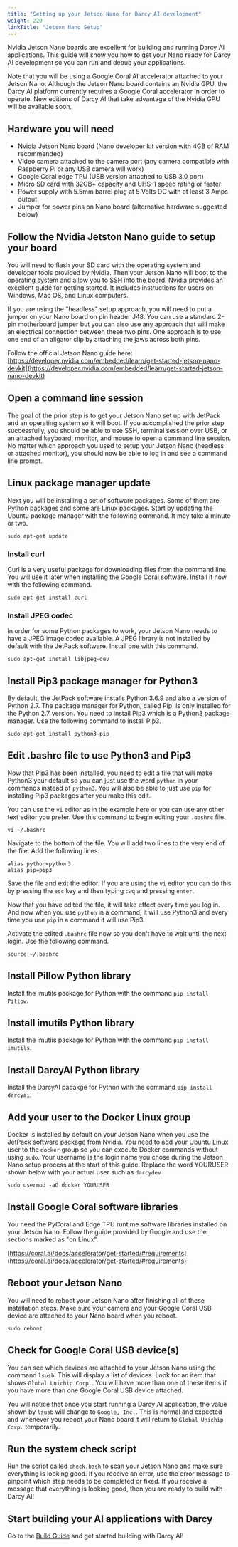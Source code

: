 ```yaml
---
title: "Setting up your Jetson Nano for Darcy AI development"
weight: 220
linkTitle: "Jetson Nano Setup"
---
```

Nvidia Jetson Nano boards are excellent for building and running Darcy AI applications. This guide will show you how to get your Nano ready for Darcy AI development so you can run and debug your applications.

Note that you will be using a Google Coral AI accelerator attached to your Jetson Nano. Although the Jetson Nano board contains an Nvidia GPU, the Darcy AI platform currently requires a Google Coral accelerator in order to operate. New editions of Darcy AI that take advantage of the Nvidia GPU will be available soon.

## Hardware you will need

- Nvidia Jetson Nano board (Nano developer kit version with 4GB of RAM recommended)
- Video camera attached to the camera port (any camera compatible with Raspberry Pi or any USB camera will work)
- Google Coral edge TPU (USB version attached to USB 3.0 port)
- Micro SD card with 32GB+ capacity and UHS-1 speed rating or faster
- Power supply with 5.5mm barrel plug at 5 Volts DC with at least 3 Amps output
- Jumper for power pins on Nano board (alternative hardware suggested below)

## Follow the Nvidia Jetston Nano guide to setup your board

You will need to flash your SD card with the operating system and developer tools provided by Nvidia. Then your Jetson Nano will boot to the operating system and allow you to SSH into the board. Nvidia provides an excellent guide for getting started. It includes instructions for users on Windows, Mac OS, and Linux computers.

If you are using the "headless" setup approach, you will need to put a jumper on your Nano board on pin header J48. You can use a standard 2-pin motherboard jumper but you can also use any approach that will make an electrical connection between these two pins. One approach is to use one end of an aligator clip by attaching the jaws across both pins.

Follow the official Jetson Nano guide here:
[https://developer.nvidia.com/embedded/learn/get-started-jetson-nano-devkit](https://developer.nvidia.com/embedded/learn/get-started-jetson-nano-devkit)

## Open a command line session

The goal of the prior step is to get your Jetson Nano set up with JetPack and an operating system so it will boot. If you accomplished the prior step successfully, you should be able to use SSH, terminal session over USB, or an attached keyboard, monitor, and mouse to open a command line session. No matter which approach you used to setup your Jetson Nano (headless or attached monitor), you should now be able to log in and see a command line prompt.

## Linux package manager update

Next you will be installing a set of software packages. Some of them are Python packages and some are Linux packages. Start by updating the Ubuntu package manager with the following command. It may take a minute or two.

```
sudo apt-get update
```

### Install curl

Curl is a very useful package for downloading files from the command line. You will use it later when installing the Google Coral software. Install it now with the following command.

```
sudo apt-get install curl
```

### Install JPEG codec

In order for some Python packages to work, your Jetson Nano needs to have a JPEG image codec available. A JPEG library is not installed by default with the JetPack software. Install one with this command.

```
sudo apt-get install libjpeg-dev
```

## Install Pip3 package manager for Python3

By default, the JetPack software installs Python 3.6.9 and also a version of Python 2.7. The package manager for Python, called Pip, is only installed for the Python 2.7 version. You need to install Pip3 which is a Python3 package manager. Use the following command to install Pip3.

```
sudo apt-get install python3-pip
```

## Edit .bashrc file to use Python3 and Pip3

Now that Pip3 has been installed, you need to edit a file that will make Python3 your default so you can just use the word `python` in your commands instead of `python3`. You will also be able to just use `pip` for installing Pip3 packages after you make this edit.

You can use the `vi` editor as in the example here or you can use any other text editor you prefer. Use this command to begin editing your `.bashrc` file.

```
vi ~/.bashrc
```

Navigate to the bottom of the file. You will add two lines to the very end of the file. Add the following lines.

```
alias python=python3
alias pip=pip3
```

Save the file and exit the editor. If you are using the `vi` editor you can do this by pressing the `esc` key and then typing `:wq` and pressing `enter`.

Now that you have edited the file, it will take effect every time you log in. And now when you use `python` in a command, it will use Python3 and every time you use `pip` in a command it will use Pip3.

Activate the edited `.bashrc` file now so you don't have to wait until the next login. Use the following command.

```
source ~/.bashrc
```

## Install Pillow Python library

Install the imutils package for Python with the command `pip install Pillow`.

## Install imutils Python library

Install the imutils package for Python with the command `pip install imutils`.

## Install DarcyAI Python library

Install the DarcyAI pacakge for Python with the command `pip install darcyai`.

## Add your user to the Docker Linux group

Docker is installed by default on your Jetson Nano when you use the JetPack software package from Nvidia. You need to add your Ubuntu Linux user to the `docker` group so you can execute Docker commands without using `sudo`. Your username is the login name you chose during the Jetson Nano setup process at the start of this guide. Replace the word YOURUSER shown below with your actual user such as `darcydev`

```
sudo usermod -aG docker YOURUSER
```

## Install Google Coral software libraries

You need the PyCoral and Edge TPU runtime software libraries installed on your Jetson Nano. Follow the guide provided by Google and use the sections marked as "on Linux".

[https://coral.ai/docs/accelerator/get-started/#requirements](https://coral.ai/docs/accelerator/get-started/#requirements)

## Reboot your Jetson Nano

You will need to reboot your Jetson Nano after finishing all of these installation steps. Make sure your camera and your Google Coral USB device are attached to your Nano board when you reboot.

```
sudo reboot
```

## Check for Google Coral USB device(s)

You can see which devices are attached to your Jetson Nano using the command `lsusb`. This will display a list of devices. Look for an item that shows `Global Unichip Corp.`. You will have more than one of these items if you have more than one Google Coral USB device attached.

You will notice that once you start running a Darcy AI application, the value shown by `lsusb` will change to `Google, Inc.`. This is normal and expected and whenever you reboot your Nano board it will return to `Global Unichip Corp.` temporarily.

## Run the system check script

Run the script called `check.bash` to scan your Jetson Nano and make sure everything is looking good. If you receive an error, use the error message to pinpoint which step needs to be completed or fixed. If you receive a message that everything is looking good, then you are ready to build with Darcy AI!

## Start building your AI applications with Darcy

Go to the [Build Guide](./BUILD.md) and get started building with Darcy AI!
